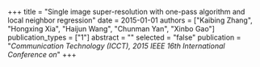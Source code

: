 +++
title = "Single image super-resolution with one-pass algorithm and local neighbor regression"
date = 2015-01-01
authors = ["Kaibing Zhang", "Hongxing Xia", "Haijun Wang", "Chunman Yan", "Xinbo Gao"]
publication_types = ["1"]
abstract = ""
selected = "false"
publication = "*Communication Technology (ICCT), 2015 IEEE 16th International Conference on*"
+++

